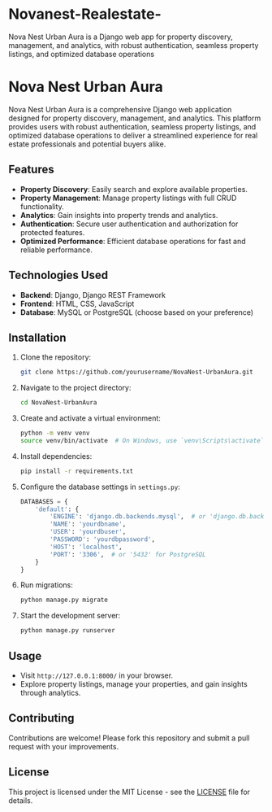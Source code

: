 # Novanest-Realestate-
Nova Nest Urban Aura is a Django web app for property discovery, management, and analytics, with robust authentication, seamless property listings, and optimized database operations
# Nova Nest Urban Aura

Nova Nest Urban Aura is a comprehensive Django web application designed for property discovery, management, and analytics. This platform provides users with robust authentication, seamless property listings, and optimized database operations to deliver a streamlined experience for real estate professionals and potential buyers alike.

## Features

- **Property Discovery**: Easily search and explore available properties.
- **Property Management**: Manage property listings with full CRUD functionality.
- **Analytics**: Gain insights into property trends and analytics.
- **Authentication**: Secure user authentication and authorization for protected features.
- **Optimized Performance**: Efficient database operations for fast and reliable performance.

## Technologies Used

- **Backend**: Django, Django REST Framework
- **Frontend**: HTML, CSS, JavaScript
- **Database**: MySQL or PostgreSQL (choose based on your preference)

## Installation

1. Clone the repository:
    ```bash
    git clone https://github.com/yourusername/NovaNest-UrbanAura.git
    ```
2. Navigate to the project directory:
    ```bash
    cd NovaNest-UrbanAura
    ```
3. Create and activate a virtual environment:
    ```bash
    python -m venv venv
    source venv/bin/activate  # On Windows, use `venv\Scripts\activate`
    ```
4. Install dependencies:
    ```bash
    pip install -r requirements.txt
    ```
5. Configure the database settings in `settings.py`:
    ```python
    DATABASES = {
        'default': {
            'ENGINE': 'django.db.backends.mysql',  # or 'django.db.backends.postgresql'
            'NAME': 'yourdbname',
            'USER': 'yourdbuser',
            'PASSWORD': 'yourdbpassword',
            'HOST': 'localhost',
            'PORT': '3306',  # or '5432' for PostgreSQL
        }
    }
    ```
6. Run migrations:
    ```bash
    python manage.py migrate
    ```
7. Start the development server:
    ```bash
    python manage.py runserver
    ```

## Usage

- Visit `http://127.0.0.1:8000/` in your browser.
- Explore property listings, manage your properties, and gain insights through analytics.

## Contributing

Contributions are welcome! Please fork this repository and submit a pull request with your improvements.

## License

This project is licensed under the MIT License - see the [LICENSE](LICENSE) file for details.
